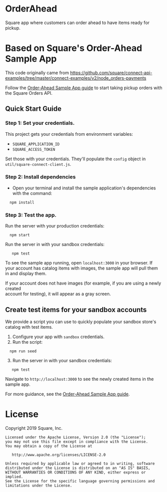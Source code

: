 # OrderAhead

Square app where customers can order ahead to have items ready for pickup.

# Based on Square's Order-Ahead Sample App

This code originally came from https://github.com/square/connect-api-examples/tree/master/connect-examples/v2/node_orders-payments

Follow the [Order-Ahead Sample App guide](https://developer.squareup.com/docs/orders-api/quick-start/start) 
to start taking pickup orders with the Square Orders API.

## Quick Start Guide

### Step 1: Set your credentials. 

This project gets your credentials from environment variables:

* `SQUARE_APPLICATION_ID`
* `SQUARE_ACCESS_TOKEN`

Set those with your credentials. They'll populate the `config` object in `util/square-connect-client.js`.

### Step 2: Install dependencies

* Open your terminal and install the sample application's dependencies with the command:
```
  npm install
```

### Step 3: Test the app.

Run the server with your production credentials:
```
  npm start
```
Run the server in with your sandbox credentials:
```
   npm test
```

To see the sample app running, open `localhost:3000` in your browser. If your 
account has catalog items with images, the sample app will pull them in and display 
them. 

If your account does not have images (for example, if you are using a newly created  
account for testing), it will appear as a gray screen. 

## Create test items for your sandbox accounts

We provide a script you can use to quickly populate your sandbox store's catalog with test items.

1. Configure your app with `sandbox` credentials.
2. Run the script:
```
  npm run seed
```
3. Run the server in with your sandbox credentials:
```
   npm test
```

Navigate to `http://localhost:3000` to see the newly created items in the sample app. 

For more guidance, see the 
[Order-Ahead Sample App guide](https://developer.squareup.com/docs/orders-api/quick-start/start).
​
# License
Copyright 2019 Square, Inc.
​
```
Licensed under the Apache License, Version 2.0 (the "License");
you may not use this file except in compliance with the License.
You may obtain a copy of the License at
​
   http://www.apache.org/licenses/LICENSE-2.0
​
Unless required by applicable law or agreed to in writing, software
distributed under the License is distributed on an "AS IS" BASIS,
WITHOUT WARRANTIES OR CONDITIONS OF ANY KIND, either express or implied.
See the License for the specific language governing permissions and
limitations under the License.
```